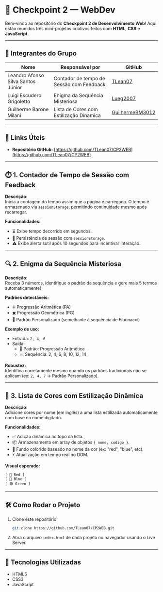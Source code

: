 # 🚀 Checkpoint 2 — WebDev

Bem-vindo ao repositório do **Checkpoint 2 de Desenvolvimento Web**! Aqui estão reunidos três mini-projetos criativos feitos com **HTML**, **CSS** e **JavaScript**.

---

## 👥 Integrantes do Grupo

| Nome                               | Responsável por | GitHub                                                |
| ---------------------------------- | ------------------ | ----------------------------------------------------- |
| Leandro Afonso Silva Santos Júnior | Contador de tempo de Sessão com Feedback     | [TLean07](https://github.com/TLean07)                 |
| Luigi Escudero Grigoletto          | Enigma da Sequência Misteriosa | [Lueg2007](https://github.com/Lueg2007)               |
| Guilherme Barone Milani            | Lista de Cores com Estilização Dinamica | [GuilhermeBM3012](https://github.com/GuilhermeBM3012) |

---

## 🔗 Links Úteis

* **Repositório GitHub:** [https://github.com/TLean07/CP2WEB](https://github.com/TLean07/CP2WEB)

---

## ⏱️ 1. Contador de Tempo de Sessão com Feedback

**Descrição:**  
Inicia a contagem do tempo assim que a página é carregada. O tempo é armazenado via `sessionStorage`, permitindo continuidade mesmo após recarregar.

**Funcionalidades:**
- ⌛ Exibe tempo decorrido em segundos.
- 🔁 Persistência de sessão com `sessionStorage`.
- ⚠️ Exibe alerta sutil após 10 segundos para incentivar interação.

---

## 🔍 2. Enigma da Sequência Misteriosa

**Descrição:**  
Receba 3 números, identifique o padrão da sequência e gere mais 5 termos automaticamente!

**Padrões detectáveis:**
- ➕ Progressão Aritmética (PA)
- ✖️ Progressão Geométrica (PG)
- 🔄 Padrão Personalizado (semelhante à sequência de Fibonacci)

**Exemplo de uso:**
- Entrada: `2, 4, 6`
- Saída:  
  - 🧠 Padrão: Progressão Aritmética  
  - 📈 Sequência: 2, 4, 6, 8, 10, 12, 14

**Robustez:**  
Identifica corretamente mesmo quando os padrões tradicionais não se aplicam (ex: `2, 4, 7` → Padrão Personalizado).

---

## 🎨 3. Lista de Cores com Estilização Dinâmica

**Descrição:**  
Adicione cores por nome (em inglês) a uma lista estilizada automaticamente com base no nome digitado.

**Funcionalidades:**
- ✅ Adição dinâmica ao topo da lista.
- 📦 Armazenamento em array de objetos `{ nome, codigo }`.
- 🎨 Fundo colorido baseado no nome da cor (ex: "red", "blue", etc).
- ⚡ Atualização em tempo real no DOM.

**Visual esperado:**
```
[ 🔴 Red ]
[ 🔵 Blue ]
[ 🟢 Green ]
```

---

## 🛠️ Como Rodar o Projeto

1. Clone este repositório:
   ```bash
   git clone https://github.com/TLean07/CP2WEB.git
   ```
2. Abra o arquivo `index.html` de cada projeto no navegador usando o Live Server.

---

## 🧰 Tecnologias Utilizadas

- HTML5
- CSS3
- JavaScript 